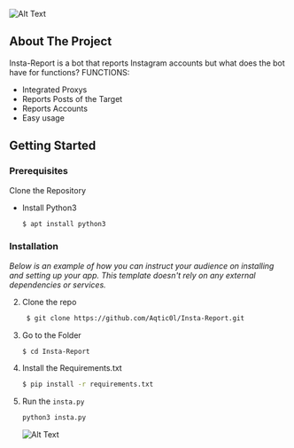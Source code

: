 ![Alt Text](https://i.ibb.co/6XpKy3D/banner-nulled.gif)







<!-- ABOUT THE PROJECT -->
## About The Project


Insta-Report is a bot that reports Instagram accounts
but what does the bot have for functions?
FUNCTIONS:
  * Integrated Proxys
  * Reports Posts of the Target
  * Reports Accounts
  * Easy usage









<!-- GETTING STARTED -->
## Getting Started

### Prerequisites

Clone the Repository
* Install Python3
  ```sh
  $ apt install python3
  ```

### Installation

_Below is an example of how you can instruct your audience on installing and setting up your app. This template doesn't rely on any external dependencies or services._


2. Clone the repo
   ```sh
    $ git clone https://github.com/Aqtic0l/Insta-Report.git
   ```
4. Go to the Folder
    ```sh
    $ cd Insta-Report
    ```   
7. Install the Requirements.txt
   ```sh
   $ pip install -r requirements.txt
   ```
4. Run the `insta.py`
   ```sh
   python3 insta.py
   ```
   
   ![Alt Text](https://i.ibb.co/LtzRj7m/Screenshot-28.png)



